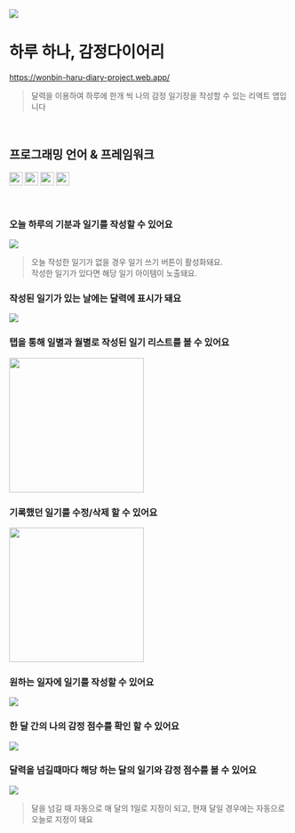 <img src="https://private-user-images.githubusercontent.com/144764686/295383586-f57e9154-10db-4066-b124-91cfc6d02fea.png?jwt=eyJhbGciOiJIUzI1NiIsInR5cCI6IkpXVCJ9.eyJpc3MiOiJnaXRodWIuY29tIiwiYXVkIjoicmF3LmdpdGh1YnVzZXJjb250ZW50LmNvbSIsImtleSI6ImtleTUiLCJleHAiOjE3MDQ4NTAwNTEsIm5iZiI6MTcwNDg0OTc1MSwicGF0aCI6Ii8xNDQ3NjQ2ODYvMjk1MzgzNTg2LWY1N2U5MTU0LTEwZGItNDA2Ni1iMTI0LTkxY2ZjNmQwMmZlYS5wbmc_WC1BbXotQWxnb3JpdGhtPUFXUzQtSE1BQy1TSEEyNTYmWC1BbXotQ3JlZGVudGlhbD1BS0lBVkNPRFlMU0E1M1BRSzRaQSUyRjIwMjQwMTEwJTJGdXMtZWFzdC0xJTJGczMlMkZhd3M0X3JlcXVlc3QmWC1BbXotRGF0ZT0yMDI0MDExMFQwMTIyMzFaJlgtQW16LUV4cGlyZXM9MzAwJlgtQW16LVNpZ25hdHVyZT01YjZjODI4MjM1MWExMTgzMzM2MWU2NjMwNWNmOWMyMWI4YzQzYjI2MzE0MGU1MGIzNWU3ZDM4NTFmNTZkNTJlJlgtQW16LVNpZ25lZEhlYWRlcnM9aG9zdCZhY3Rvcl9pZD0wJmtleV9pZD0wJnJlcG9faWQ9MCJ9.xNl876S0wUl4Oh759gbnVY14pZhNWp4S3uKVeD4MV74">

<br/>

# 하루 하나, 감정다이어리
<a href="https://wonbin-haru-diary-project.web.app/" title="새 창으로 열기" target="_blank">https://wonbin-haru-diary-project.web.app/</a>
<blockquote>달력을 이용하여 하루에 한개 씩 나의 감정 일기장을 작성할 수 있는 리액트 앱입니다</blockquote>
<br/>

## 프로그래밍 언어 & 프레임워크
<p align="left">
  <img src="https://camo.githubusercontent.com/5d01ff32c8ff69d52e2e19e6f2d6c3dec2565398ab6a49d85451f46726224614/68747470733a2f2f696d672e736869656c64732e696f2f62616467652f72656163742d3631444146423f6c6f676f3d7265616374266c6f676f436f6c6f723d7768697465" height="24px">
  <img src="https://camo.githubusercontent.com/64e3ed535b90fafa087dab829106804d76bd80a40ac55a542a4a51ff5dd440fa/68747470733a2f2f696d672e736869656c64732e696f2f62616467652f48544d4c352d4533344632363f7374796c653d666c6174266c6f676f3d48544d4c35266c6f676f436f6c6f723d7768697465" height="24px">
  <img src="https://camo.githubusercontent.com/d6bf556d08b49b7bdeca54eaae43675eec1a6249b9f9ab589ed7b8c6393e182d/68747470733a2f2f696d672e736869656c64732e696f2f62616467652f435353332d3135373242363f7374796c653d666c6174266c6f676f3d43535333266c6f676f436f6c6f723d7768697465" height="24px">
  <img src="https://camo.githubusercontent.com/a7eb481788fac742d0221a66cc189ac35c808e5389c353c8e5296c91cee336ce/68747470733a2f2f696d672e736869656c64732e696f2f62616467652f6a6176617363726970742d4637444631453f7374796c653d666c6174266c6f676f3d6a617661736372697074266c6f676f436f6c6f723d7768697465" height="24px">
</p>
<br/>

### 오늘 하루의 기분과 일기를 작성할 수 있어요
<img src="https://private-user-images.githubusercontent.com/144764686/295383593-192a1daa-7799-4ebb-9f5f-802e85c1ac23.gif?jwt=eyJhbGciOiJIUzI1NiIsInR5cCI6IkpXVCJ9.eyJpc3MiOiJnaXRodWIuY29tIiwiYXVkIjoicmF3LmdpdGh1YnVzZXJjb250ZW50LmNvbSIsImtleSI6ImtleTUiLCJleHAiOjE3MDQ4NTAwNTEsIm5iZiI6MTcwNDg0OTc1MSwicGF0aCI6Ii8xNDQ3NjQ2ODYvMjk1MzgzNTkzLTE5MmExZGFhLTc3OTktNGViYi05ZjVmLTgwMmU4NWMxYWMyMy5naWY_WC1BbXotQWxnb3JpdGhtPUFXUzQtSE1BQy1TSEEyNTYmWC1BbXotQ3JlZGVudGlhbD1BS0lBVkNPRFlMU0E1M1BRSzRaQSUyRjIwMjQwMTEwJTJGdXMtZWFzdC0xJTJGczMlMkZhd3M0X3JlcXVlc3QmWC1BbXotRGF0ZT0yMDI0MDExMFQwMTIyMzFaJlgtQW16LUV4cGlyZXM9MzAwJlgtQW16LVNpZ25hdHVyZT1kNDc2ZGQ1ODIyMzI3ZTc3NTE0Nzg4NzIzNDRkN2Q4OTBiNDhmM2YwMTBkYTI0YTMxM2I2MDM1ODJlNDYxMWUyJlgtQW16LVNpZ25lZEhlYWRlcnM9aG9zdCZhY3Rvcl9pZD0wJmtleV9pZD0wJnJlcG9faWQ9MCJ9.1BuOhWl9w6qkpKeffTU0qmz-TyaUgD4W6qcu-b2Lbp4">
<blockquote>오늘 작성한 일기가 없을 경우 일기 쓰기 버튼이 활성화돼요.<br>
작성한 일기가 있다면 해당 일기 아이템이 노출돼요.</blockquote>

### 작성된 일기가 있는 날에는 달력에 표시가 돼요
<img src="https://private-user-images.githubusercontent.com/144764686/295383573-dd4f7d6d-d44d-4312-b97d-6abea5e38244.png?jwt=eyJhbGciOiJIUzI1NiIsInR5cCI6IkpXVCJ9.eyJpc3MiOiJnaXRodWIuY29tIiwiYXVkIjoicmF3LmdpdGh1YnVzZXJjb250ZW50LmNvbSIsImtleSI6ImtleTUiLCJleHAiOjE3MDQ4NTAwNTEsIm5iZiI6MTcwNDg0OTc1MSwicGF0aCI6Ii8xNDQ3NjQ2ODYvMjk1MzgzNTczLWRkNGY3ZDZkLWQ0NGQtNDMxMi1iOTdkLTZhYmVhNWUzODI0NC5wbmc_WC1BbXotQWxnb3JpdGhtPUFXUzQtSE1BQy1TSEEyNTYmWC1BbXotQ3JlZGVudGlhbD1BS0lBVkNPRFlMU0E1M1BRSzRaQSUyRjIwMjQwMTEwJTJGdXMtZWFzdC0xJTJGczMlMkZhd3M0X3JlcXVlc3QmWC1BbXotRGF0ZT0yMDI0MDExMFQwMTIyMzFaJlgtQW16LUV4cGlyZXM9MzAwJlgtQW16LVNpZ25hdHVyZT02ODY2ZTlkOWYxMzI4NTQ3NWM3MzMxNmViMzgxZDg0ZmRhYjMxZjQzMWU4MDFmMzRiNjk1ZGMwMTMxNDczNzg1JlgtQW16LVNpZ25lZEhlYWRlcnM9aG9zdCZhY3Rvcl9pZD0wJmtleV9pZD0wJnJlcG9faWQ9MCJ9.yRSMTjh-2lQhoj7UrUOEkHPIVrmx-yr5y3NUSc1tABw">

### 탭을 통해 일별과 월별로 작성된 일기 리스트를 볼 수 있어요
<img width="242px" src="https://private-user-images.githubusercontent.com/144764686/295446244-0ff3b61b-f385-4691-93ac-030da0faddcf.gif?jwt=eyJhbGciOiJIUzI1NiIsInR5cCI6IkpXVCJ9.eyJpc3MiOiJnaXRodWIuY29tIiwiYXVkIjoicmF3LmdpdGh1YnVzZXJjb250ZW50LmNvbSIsImtleSI6ImtleTUiLCJleHAiOjE3MDQ4NjAwNTgsIm5iZiI6MTcwNDg1OTc1OCwicGF0aCI6Ii8xNDQ3NjQ2ODYvMjk1NDQ2MjQ0LTBmZjNiNjFiLWYzODUtNDY5MS05M2FjLTAzMGRhMGZhZGRjZi5naWY_WC1BbXotQWxnb3JpdGhtPUFXUzQtSE1BQy1TSEEyNTYmWC1BbXotQ3JlZGVudGlhbD1BS0lBVkNPRFlMU0E1M1BRSzRaQSUyRjIwMjQwMTEwJTJGdXMtZWFzdC0xJTJGczMlMkZhd3M0X3JlcXVlc3QmWC1BbXotRGF0ZT0yMDI0MDExMFQwNDA5MThaJlgtQW16LUV4cGlyZXM9MzAwJlgtQW16LVNpZ25hdHVyZT1iOTgxMmViOTEwYzdjZjczNGQwODdhNzMyMzM0Yzg3ZTQ2MzE1ZDJkNGZlMDE2YjkwNjZkZTAyMzYwNDZlOWJhJlgtQW16LVNpZ25lZEhlYWRlcnM9aG9zdCZhY3Rvcl9pZD0wJmtleV9pZD0wJnJlcG9faWQ9MCJ9.RurFWYvcfkqi2coBYRroOGtP9gZXMcx1OVMyOzJB2VA">

### 기록했던 일기를 수정/삭제 할 수 있어요
<img width="242px" src="https://private-user-images.githubusercontent.com/144764686/295383582-648dd904-20b5-40ea-9005-a62375a4f4a4.gif?jwt=eyJhbGciOiJIUzI1NiIsInR5cCI6IkpXVCJ9.eyJpc3MiOiJnaXRodWIuY29tIiwiYXVkIjoicmF3LmdpdGh1YnVzZXJjb250ZW50LmNvbSIsImtleSI6ImtleTUiLCJleHAiOjE3MDQ4NTAwNTEsIm5iZiI6MTcwNDg0OTc1MSwicGF0aCI6Ii8xNDQ3NjQ2ODYvMjk1MzgzNTgyLTY0OGRkOTA0LTIwYjUtNDBlYS05MDA1LWE2MjM3NWE0ZjRhNC5naWY_WC1BbXotQWxnb3JpdGhtPUFXUzQtSE1BQy1TSEEyNTYmWC1BbXotQ3JlZGVudGlhbD1BS0lBVkNPRFlMU0E1M1BRSzRaQSUyRjIwMjQwMTEwJTJGdXMtZWFzdC0xJTJGczMlMkZhd3M0X3JlcXVlc3QmWC1BbXotRGF0ZT0yMDI0MDExMFQwMTIyMzFaJlgtQW16LUV4cGlyZXM9MzAwJlgtQW16LVNpZ25hdHVyZT1lNzlkZjU2OTkwMTRhNmFhYjI0OTBmMTM4MmZhM2VjOGE2ZWFlNjI1MDdjZDhhNDhjMzNiYjEyYzQ3OGViYWE3JlgtQW16LVNpZ25lZEhlYWRlcnM9aG9zdCZhY3Rvcl9pZD0wJmtleV9pZD0wJnJlcG9faWQ9MCJ9.2y4vFYAqVDIQ38ksAFN4cEWG6inx0k-fBrF71ryGjBY">

### 원하는 일자에 일기를 작성할 수 있어요
<img src="https://private-user-images.githubusercontent.com/144764686/295383579-75bbe2c3-3d65-49d8-bcae-c013ea88d382.gif?jwt=eyJhbGciOiJIUzI1NiIsInR5cCI6IkpXVCJ9.eyJpc3MiOiJnaXRodWIuY29tIiwiYXVkIjoicmF3LmdpdGh1YnVzZXJjb250ZW50LmNvbSIsImtleSI6ImtleTUiLCJleHAiOjE3MDQ4NTAwNTEsIm5iZiI6MTcwNDg0OTc1MSwicGF0aCI6Ii8xNDQ3NjQ2ODYvMjk1MzgzNTc5LTc1YmJlMmMzLTNkNjUtNDlkOC1iY2FlLWMwMTNlYTg4ZDM4Mi5naWY_WC1BbXotQWxnb3JpdGhtPUFXUzQtSE1BQy1TSEEyNTYmWC1BbXotQ3JlZGVudGlhbD1BS0lBVkNPRFlMU0E1M1BRSzRaQSUyRjIwMjQwMTEwJTJGdXMtZWFzdC0xJTJGczMlMkZhd3M0X3JlcXVlc3QmWC1BbXotRGF0ZT0yMDI0MDExMFQwMTIyMzFaJlgtQW16LUV4cGlyZXM9MzAwJlgtQW16LVNpZ25hdHVyZT0zNTlmNDRlZDAwNDdiNDNlNmIwNDNhYjllYTgyOThjZWYzYWRhZWQxNzlkYzgyODdhY2RkOTAxNzEyNTlhYTZlJlgtQW16LVNpZ25lZEhlYWRlcnM9aG9zdCZhY3Rvcl9pZD0wJmtleV9pZD0wJnJlcG9faWQ9MCJ9.zL_yrSsPSgfWRGMSXwp7iCyZPHp1qQ8tjkHgxjP-vU8">

### 한 달 간의 나의 감정 점수를 확인 할 수 있어요
<img src="https://private-user-images.githubusercontent.com/144764686/295383591-73a83ebe-06af-46b8-bf27-5596f8e9faed.gif?jwt=eyJhbGciOiJIUzI1NiIsInR5cCI6IkpXVCJ9.eyJpc3MiOiJnaXRodWIuY29tIiwiYXVkIjoicmF3LmdpdGh1YnVzZXJjb250ZW50LmNvbSIsImtleSI6ImtleTUiLCJleHAiOjE3MDQ4NTAwNTEsIm5iZiI6MTcwNDg0OTc1MSwicGF0aCI6Ii8xNDQ3NjQ2ODYvMjk1MzgzNTkxLTczYTgzZWJlLTA2YWYtNDZiOC1iZjI3LTU1OTZmOGU5ZmFlZC5naWY_WC1BbXotQWxnb3JpdGhtPUFXUzQtSE1BQy1TSEEyNTYmWC1BbXotQ3JlZGVudGlhbD1BS0lBVkNPRFlMU0E1M1BRSzRaQSUyRjIwMjQwMTEwJTJGdXMtZWFzdC0xJTJGczMlMkZhd3M0X3JlcXVlc3QmWC1BbXotRGF0ZT0yMDI0MDExMFQwMTIyMzFaJlgtQW16LUV4cGlyZXM9MzAwJlgtQW16LVNpZ25hdHVyZT1iMDA5MjdmYzYzOTgwYWY4NWZiMTY5YjY2N2E3ZmY5YzM2Mjc5YWZjNGEwMDU0ODYzZGZlNTJkOTY4NGZlNTY0JlgtQW16LVNpZ25lZEhlYWRlcnM9aG9zdCZhY3Rvcl9pZD0wJmtleV9pZD0wJnJlcG9faWQ9MCJ9.heZZXZg31hKyOlfrMjTFcvmLQ7VZv8JorjIifrs8mh8">

### 달력을 넘길때마다 해당 하는 달의 일기와 감정 점수를 볼 수 있어요
<img src="https://private-user-images.githubusercontent.com/144764686/295383589-434b5f7b-0aa5-47f0-82ba-6256d99d199d.gif?jwt=eyJhbGciOiJIUzI1NiIsInR5cCI6IkpXVCJ9.eyJpc3MiOiJnaXRodWIuY29tIiwiYXVkIjoicmF3LmdpdGh1YnVzZXJjb250ZW50LmNvbSIsImtleSI6ImtleTUiLCJleHAiOjE3MDQ4NTAwNTEsIm5iZiI6MTcwNDg0OTc1MSwicGF0aCI6Ii8xNDQ3NjQ2ODYvMjk1MzgzNTg5LTQzNGI1ZjdiLTBhYTUtNDdmMC04MmJhLTYyNTZkOTlkMTk5ZC5naWY_WC1BbXotQWxnb3JpdGhtPUFXUzQtSE1BQy1TSEEyNTYmWC1BbXotQ3JlZGVudGlhbD1BS0lBVkNPRFlMU0E1M1BRSzRaQSUyRjIwMjQwMTEwJTJGdXMtZWFzdC0xJTJGczMlMkZhd3M0X3JlcXVlc3QmWC1BbXotRGF0ZT0yMDI0MDExMFQwMTIyMzFaJlgtQW16LUV4cGlyZXM9MzAwJlgtQW16LVNpZ25hdHVyZT0wNWYxMDQ3MDI1NGE4Y2E4NTU2NWExOGYxMWM5ZDI2Nzc1ZGE2NDg4MmQxMjM1MDU5ODE5ZGZjNGUzZjAxMzE5JlgtQW16LVNpZ25lZEhlYWRlcnM9aG9zdCZhY3Rvcl9pZD0wJmtleV9pZD0wJnJlcG9faWQ9MCJ9.yQvgxwEM5YhE2yIHkG1tJ8o6vgP-qlGx8fxMGVVbRro">
<blockquote>달을 넘길 때 자동으로 매 달의 1일로 지정이 되고, 현재 달일 경우에는 자동으로 오늘로 지정이 돼요</blockquote>
